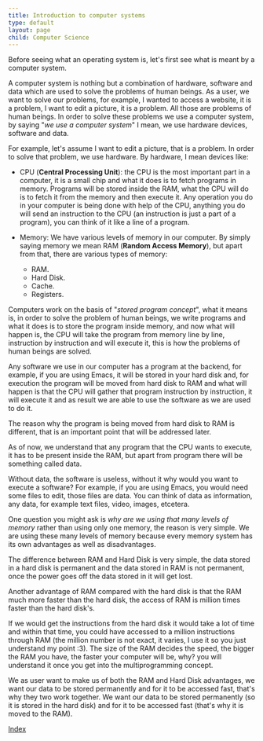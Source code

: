 ```yaml
---
title: Introduction to computer systems
type: default
layout: page
child: Computer Science
---
```


Before seeing what an operating system is, let's first see what is meant by a
computer system.

A computer system is nothing but a combination of hardware, software and data
which are used to solve the problems of human beings. As a user, we want to
solve our problems, for example, I wanted to access a website, it is a problem,
I want to edit a picture, it is a problem. All those are problems of human
beings. In order to solve these problems we use a computer system, by saying
"_we use a computer system_" I mean, we use hardware devices, software and data.

For example, let's assume I want to edit a picture, that is a problem. In order
to solve that problem, we use hardware. By hardware, I mean devices like:

* CPU (**Central Processing Unit**): the CPU is the most important part in a
computer, it is a small chip and what it does is to fetch programs in memory.
Programs will be stored inside the RAM, what the CPU will do is to
fetch it from the memory and then execute it. Any operation you do in
your computer is being done with help of the CPU, anything you do will send an
instruction to the CPU (an instruction is just a part of a program), you can
think of it like a line of a program.

* Memory: We have various levels of memory in our computer. By simply saying
memory we mean RAM (**Random Access Memory**), but apart from that, there are
various types of memory:
  - RAM.
  - Hard Disk.
  - Cache.
  - Registers.

Computers work on the basis of "_stored program concept_", what it means is, in
order to solve the problem of human beings, we write programs and what it does
is to store the program inside memory, and now what will happen is, the CPU will
take the program from memory line by line, instruction by instruction and will
execute it, this is how the problems of human beings are solved.

Any software we use in our computer has a program at the backend, for example,
if you are using Emacs, it will be stored in your hard disk and, for execution
the program will be moved from hard disk to RAM and what will happen is that the
CPU will gather that program instruction by instruction, it will execute it and
as result we are able to use the software as we are used to do it.

The reason why the program is being moved from hard disk to RAM is different,
that is an important point that will be addressed later.

As of now, we understand that any program that the CPU wants to execute, it has
to be present inside the RAM, but apart from program there will be something
called data.

Without data, the software is useless, without it why would you want to execute
a software? For example, if you are using Emacs, you would need some files to
edit, those files are data. You can think of data as information, any data, for
example text files, video, images, etcetera.

One question you might ask is _why are we using that many levels of memory_
rather than using only one memory, the reason is very simple. We are using these
many levels of memory because every memory system has its own advantages as well
as disadvantages.

The difference between RAM and Hard Disk is very simple, the data stored in a
hard disk is permanent and the data stored in RAM is not permanent, once the
power goes off the data stored in it will get lost.

Another advantage of RAM compared with the hard disk is that the RAM much more
faster than the hard disk, the access of RAM is million times faster than the
hard disk's.

If we would get the instructions from the hard disk it would take a lot of time
and within that time, you could have accessed to a million instructions through
RAM (the million number is not exact, it varies, I use it so you just understand
my point :3). The size of the RAM decides the speed, the bigger the RAM you
have, the faster your computer will be, why? you will understand it once you get
into the multiprogramming concept.

We as user want to make us of both the RAM and Hard Disk advantages, we want our
data to be stored permanently and for it to be accessed fast, that's why they
two work together. We want our data to be stored permanently (so it is stored in
the hard disk) and for it to be accessed fast (that's why it is moved to the
RAM).

[Index](/computer-science/os)
